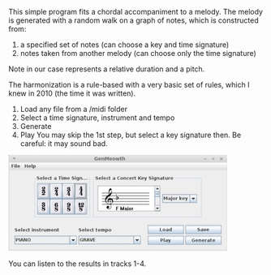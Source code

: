 This simple program fits a chordal accompaniment to a melody.
The melody is generated with a random walk on a graph of notes, which is constructed from:

1. a specified set of notes (can choose a key and time signature)
2. notes taken from another melody (can choose only the time signature)

Note in our case represents a relative duration and a pitch.

The harmonization is a rule-based with a very basic set of rules, which I knew in 2010 (the time it was written).

1. Load any file from a /midi folder 
2. Select a time signature, instrument and tempo 
3. Generate
4. Play
You may skip the 1st step, but select a key signature then. Be careful: it may sound bad. 
 
![screen](/screen.jpg)

You can listen to the results in tracks 1-4.
